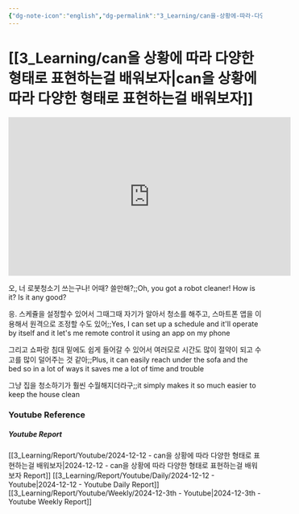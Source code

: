 ```yaml
---
{"dg-note-icon":"english","dg-permalink":"3_Learning/can을-상황에-따라-다양한-형태로-표현하는걸-배워보자","created-date":"2024-12-12 12:07:39 am","date":"2024-12-12","type":"youtube","tags":["youtube","english","flashcards"],"aliases":null,"youtuber":"빨모쌤","channelName":"라이브 아카데미","link":"https://www.youtube.com/watch?v=1UldVaX1GXo","img":"https://img.youtube.com/vi/1UldVaX1GXo/0.jpg","dg-publish":true,"permalink":"/3_Learning/can을-상황에-따라-다양한-형태로-표현하는걸-배워보자/","dgPassFrontmatter":true,"noteIcon":"english"}
---
```


# [[3_Learning/can을 상황에 따라 다양한 형태로 표현하는걸 배워보자\|can을 상황에 따라 다양한 형태로 표현하는걸 배워보자]]


<div class="container-root"><span></span></div><div><div class="container-root"><iframe width="560" height="315" src="https://www.youtube.com/embed/1UldVaX1GXo" title="YouTube video player" frameborder="0" allow="accelerometer; autoplay; clipboard-write; encrypted-media; gyroscope; picture-in-picture; web-share" allowfullscreen=""></iframe></div></div>

오, 너 로봇청소기 쓰는구나! 어때? 쓸만해?;;Oh, you got a robot cleaner! How is it? Is it any good?
<!--SR:!2024-12-18,3,250-->
응. 스케쥴을 설정할수 있어서 그때그때 자기가 알아서 청소를 해주고, 스마트폰 앱을 이용해서 원격으로 조정할 수도 있어;;Yes, I can set up a schedule and it'll operate by itself and it let's me remote control it using an app on my phone
<!--SR:!2024-12-16,1,210-->
그리고 쇼파랑 침대 밑에도 쉽게 들어갈 수 있어서 여러모로 시간도 많이 절약이 되고 수고를 많이 덜어주는 것 같아;;Plus, it can easily reach under the sofa and the bed so in a lot of ways it saves me a lot of time and trouble
<!--SR:!2024-12-17,3,250-->
그냥 집을 청소하기가 훨씬 수월해지더라구;;it simply makes it so much easier to keep the house clean
<!--SR:!2024-12-17,2,230-->













### Youtube Reference
##### Youtube Report
[[3_Learning/Report/Youtube/2024-12-12 - can을 상황에 따라 다양한 형태로 표현하는걸 배워보자\|2024-12-12 - can을 상황에 따라 다양한 형태로 표현하는걸 배워보자 Report]]
[[3_Learning/Report/Youtube/Daily/2024-12-12 - Youtube\|2024-12-12 - Youtube Daily Report]]
[[3_Learning/Report/Youtube/Weekly/2024-12-3th - Youtube\|2024-12-3th - Youtube Weekly Report]]

